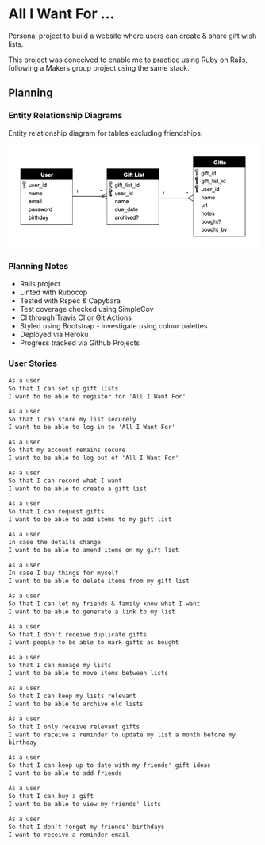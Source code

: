 # All I Want For ...
Personal project to build a website where users can create & share gift wish lists.  

This project was conceived to enable me to practice using Ruby on Rails, following a Makers group project using the same stack.

## Planning

### Entity Relationship Diagrams

Entity relationship diagram for tables excluding friendships:

![Entity relationship diagram for tables excluding friendships](/app/assets/images/ERD_excl_friendships.png)

### Planning Notes
* Rails project
* Linted with Rubocop
* Tested with Rspec & Capybara
* Test coverage checked using SimpleCov
* CI through Travis CI or Git Actions
* Styled using Bootstrap - investigate using colour palettes
* Deployed via Heroku
* Progress tracked via Github Projects

### User Stories

```
As a user
So that I can set up gift lists
I want to be able to register for 'All I Want For'
```

```
As a user
So that I can store my list securely
I want to be able to log in to 'All I Want For'
```

```
As a user
So that my account remains secure
I want to be able to log out of 'All I Want For'
```

```
As a user
So that I can record what I want
I want to be able to create a gift list
```

```
As a user
So that I can request gifts
I want to be able to add items to my gift list
```

```
As a user
In case the details change
I want to be able to amend items on my gift list
```

```
As a user
In case I buy things for myself
I want to be able to delete items from my gift list
```

```
As a user
So that I can let my friends & family know what I want
I want to be able to generate a link to my list
```

```
As a user
So that I don't receive duplicate gifts
I want people to be able to mark gifts as bought
```

```
As a user
So that I can manage my lists
I want to be able to move items between lists
```

```
As a user
So that I can keep my lists relevant
I want to be able to archive old lists
```

```
As a user
So that I only receive relevant gifts
I want to receive a reminder to update my list a month before my birthday
```

```
As a user
So that I can keep up to date with my friends' gift ideas
I want to be able to add friends
```

```
As a user
So that I can buy a gift
I want to be able to view my friends' lists
```

```
As a user
So that I don't forget my friends' birthdays
I want to receive a reminder email
```
